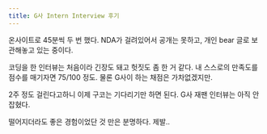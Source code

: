 ```yaml
---
title: G사 Intern Interview 후기
---
```


온사이트로 45분씩 두 번 했다. NDA가 걸려있어서 공개는 못하고, 개인 bear 글로 보관해놓고 있는 중이다.

코딩을 한 인터뷰는 처음이라 긴장도 돼고 헛짓도 좀 한 거 같다. 내 스스로의 만족도를 점수를 매기자면 75/100 정도. 물론 G사이 하는 채점은 가차없겠지만.

2주 정도 걸린다고하니 이제 구코는 기다리기만 하면 된다. G사 재팬 인터뷰는 아직 안잡혔다.

떨어지더라도 좋은 경험이었단 것 만은 분명하다. 제발..
